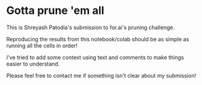 # Gotta prune 'em all

This is Shreyash Patodia's submission to for.ai's pruning challenge.

Reproducing the results from this notebook/colab should be as simple as running all the cells in order!

I've tried to add some context using text and comments to make things easier to understand.

Please feel free to contact me if something isn't clear about my submission!


